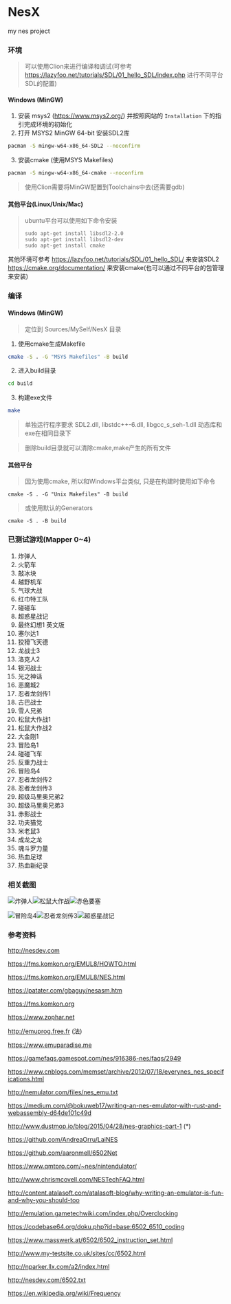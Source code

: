 # NesX

my nes project

### 环境

> 可以使用Clion来进行编译和调试(可参考 https://lazyfoo.net/tutorials/SDL/01_hello_SDL/index.php 进行不同平台SDL的配置)

#### Windows (MinGW)
1. 安装 msys2 (https://www.msys2.org/) 并按照网站的 `Installation` 下的指引完成环境的初始化
2. 打开 MSYS2 MinGW 64-bit 安装SDL2库
```bash
pacman -S mingw-w64-x86_64-SDL2 --noconfirm
```
3. 安装cmake (使用MSYS Makefiles)
```bash
pacman -S mingw-w64-x86_64-cmake --noconfirm
```

> 使用Clion需要将MinGW配置到Toolchains中去(还需要gdb)

#### 其他平台(Linux/Unix/Mac)

> ubuntu平台可以使用如下命令安装
>
> ```shell
> sudo apt-get install libsdl2-2.0
> sudo apt-get install libsdl2-dev
> sudo apt-get install cmake
> ```

其他环境可参考 
https://lazyfoo.net/tutorials/SDL/01_hello_SDL/ 来安装SDL2
https://cmake.org/documentation/ 来安装cmake(也可以通过不同平台的包管理来安装)

### 编译

#### Windows (MinGW)

> 定位到 Sources/MySelf/NesX 目录

1. 使用cmake生成Makefile
```bash
cmake -S . -G "MSYS Makefiles" -B build
```

2. 进入build目录
```bash
cd build
```

3. 构建exe文件
```bash
make
```

> 单独运行程序要求 SDL2.dll, libstdc++-6.dll, libgcc_s_seh-1.dll 动态库和exe在相同目录下

> 删除build目录就可以清除cmake,make产生的所有文件

#### 其他平台

> 因为使用cmake, 所以和Windows平台类似, 只是在构建时使用如下命令

```shell
cmake -S . -G "Unix Makefiles" -B build
```
> 或使用默认的Generators

```shell
cmake -S . -B build
```

### 已测试游戏(Mapper 0~4)
1. 炸弹人
2. 火箭车
3. 敲冰块
4. 越野机车
5. 气球大战
6. 红巾特工队
7. 碰碰车
8. 超惑星战记
9. 最终幻想1 英文版
10. 塞尔达1
11. 狡猾飞天德
12. 龙战士3
13. 洛克人2
14. 银河战士
15. 光之神话
16. 恶魔城2
17. 忍者龙剑传1
18. 古巴战士
19. 雪人兄弟
20. 松鼠大作战1
21. 松鼠大作战2
22. 大金刚1
23. 冒险岛1
24. 碰碰飞车
25. 反重力战士
26. 冒险岛4
27. 忍者龙剑传2
28. 忍者龙剑传3
29. 超级马里奥兄弟2
30. 超级马里奥兄弟3
31. 赤影战士
32. 功夫猫党
33. 米老鼠3
34. 成龙之龙
35. 魂斗罗力量
36. 热血足球
37. 热血新纪录

### 相关截图

![炸弹人](Pictures/0.png)![松鼠大作战](Pictures/1.png)![赤色要塞](Pictures/2.png)

![冒险岛4](Pictures/3.png)![忍者龙剑传3](Pictures/4.png)![超惑星战记](Pictures/4.png)

### 参考资料

http://nesdev.com

https://fms.komkon.org/EMUL8/HOWTO.html

https://fms.komkon.org/EMUL8/NES.html

https://patater.com/gbaguy/nesasm.htm

https://fms.komkon.org

https://www.zophar.net

http://emuprog.free.fr (法)

https://www.emuparadise.me

https://gamefaqs.gamespot.com/nes/916386-nes/faqs/2949

https://www.cnblogs.com/memset/archive/2012/07/18/everynes_nes_specifications.html

http://nemulator.com/files/nes_emu.txt

https://medium.com/@bokuweb17/writing-an-nes-emulator-with-rust-and-webassembly-d64de101c49d

http://www.dustmop.io/blog/2015/04/28/nes-graphics-part-1 (*)

https://github.com/AndreaOrru/LaiNES

https://github.com/aaronmell/6502Net

https://www.qmtpro.com/~nes/nintendulator/

http://www.chrismcovell.com/NESTechFAQ.html

http://content.atalasoft.com/atalasoft-blog/why-writing-an-emulator-is-fun-and-why-you-should-too

http://emulation.gametechwiki.com/index.php/Overclocking

https://codebase64.org/doku.php?id=base:6502_6510_coding

https://www.masswerk.at/6502/6502_instruction_set.html

http://www.my-testsite.co.uk/sites/cc/6502.html

http://nparker.llx.com/a2/index.html

http://nesdev.com/6502.txt

https://en.wikipedia.org/wiki/Frequency
